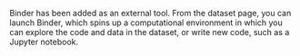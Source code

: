 Binder has been added as an external tool. From the dataset page, you can launch Binder, which spins up a computational environment in which you can explore the code and data in the dataset, or write new code, such as a Jupyter notebook.
